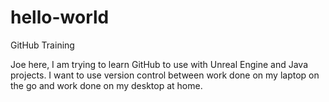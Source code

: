 # hello-world
GitHub Training

Joe here, I am trying to learn GitHub to use with Unreal Engine and Java projects.
I want to use version control between work done on my laptop on the go and work done on my desktop at home.

